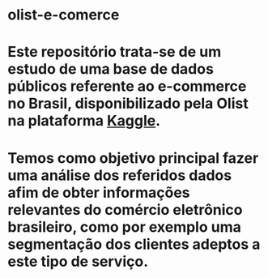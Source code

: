 # olist-e-comerce

# Este repositório trata-se de um estudo de uma base de dados públicos referente ao e-commerce no Brasil, disponibilizado pela Olist na plataforma [Kaggle](https://www.kaggle.com/olistbr/brazilian-ecommerce).
# Temos como objetivo principal fazer uma análise dos referidos dados afim de obter informações relevantes do comércio eletrônico brasileiro, como por exemplo uma segmentação dos clientes adeptos a este tipo de serviço. 
